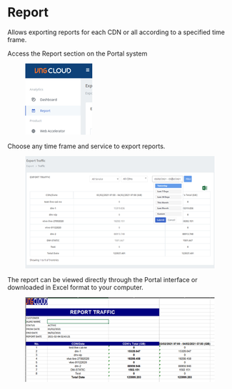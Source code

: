 # Report

Allows exporting reports for each CDN or all according to a specified time frame.&#x20;

Access the Report section on the Portal system

<figure><img src="../.gitbook/assets/image (221).png" alt=""><figcaption></figcaption></figure>

Choose any time frame and service to export reports.

<figure><img src="../.gitbook/assets/image (222).png" alt=""><figcaption></figcaption></figure>

The report can be viewed directly through the Portal interface or downloaded in Excel format to your computer.

<figure><img src="../.gitbook/assets/image (223).png" alt=""><figcaption></figcaption></figure>
